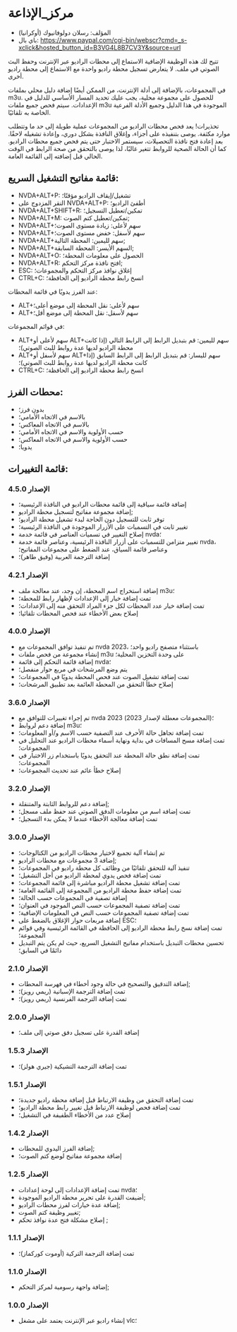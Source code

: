 # مركز_الإذاعة

* المؤلف: رسلان دولوفانيوك (أوكرانيا)
* باي بال: https://www.paypal.com/cgi-bin/webscr?cmd=_s-xclick&hosted_button_id=B3VG4L8B7CV3Y&source=url

تتيح لك هذه الوظيفة الإضافية الاستماع إلى محطات الراديو عبر الإنترنت وحفظ البث الصوتي في ملف.
لا يتعارض تسجيل محطة راديو واحدة مع الاستماع إلى محطة راديو أخرى.

في المجموعات، بالإضافة إلى أدلة الإنترنت، من الممكن أيضًا إضافة دليل محلي بملفات m3u.
للحصول على مجموعة محلية، يجب عليك تحديد المسار الأساسي للدليل في الإعدادات.
سيتم فحص جميع ملفات m3u الموجودة في هذا الدليل وجميع الأدلة الفرعية الخاصة به تلقائيًا.

تحذيرات!
يعد فحص محطات الراديو من المجموعات عملية طويلة إلى حد ما وتتطلب موارد مكثفة.
يوصى بتنفيذه على أجزاء، وإغلاق النافذة بشكل دوري، وإعادة تشغيله لاحقًا.
بعد إعادة فتح نافذة التحصيلات، سيستمر الاختبار حتى يتم فحص جميع محطات الراديو.
كما أن الحالة الصحية للروابط تتغير غالبًا، لذا يوصى بالتحقق من صحة الرابط في الوقت الحالي قبل إضافته إلى القائمة العامة.


## قائمة مفاتيح التشغيل السريع:
* NVDA+ALT+P: تشغيل/إيقاف الراديو مؤقتًا؛
* النقر المزدوج على NVDA+ALT+P: أطفئ الراديو؛
* NVDA+ALT+SHIFT+R: تمكين/تعطيل التسجيل؛
* NVDA+ALT+M: تمكين/تعطيل كتم الصوت;
* NVDA+ALT+سهم لأعلى: زيادة مستوى الصوت؛
* NVDA+ALT+سهم لأسفل: خفض مستوى الصوت؛
* NVDA+ALT+سهم لليمين: المحطة التالية;
* NVDA+ALT+السهم الأيسر: المحطة السابقة;
* NVDA+ALT+O: الحصول على معلومات المحطة؛
* NVDA+ALT+R: افتح نافذة مركز التحكم;
* ESC: إغلاق نوافذ مركز التحكم والمجموعات؛
* CTRL+C: انسخ رابط محطة الراديو إلى الحافظة؛

عند الفرز يدويًا في قائمة المحطات:
* ALT+سهم لأعلى: نقل المحطة إلى موضع أعلى؛
* ALT+سهم لأسفل: نقل المحطة إلى موضع أقل؛

في قوائم المجموعات:
* ALT+سهم لأعلى أو ALT+سهم لليمين: قم بتبديل الرابط إلى الرابط التالي (إذا كانت محطة الراديو لديها عدة روابط للبث الصوتي)؛
* ALT+سهم لأسفل أو ALT+سهم لليسار: قم بتبديل الرابط إلى الرابط السابق (إذا كانت محطة الراديو لديها عدة روابط للبث الصوتي)؛
* CTRL+C: انسخ رابط محطة الراديو إلى الحافظة؛

## محطات الفرز:
* بدون فرز؛
* بالاسم في الاتجاه الأمامي؛
* بالاسم في الاتجاه المعاكس؛
* حسب الأولوية والاسم في الاتجاه الأمامي؛
* حسب الأولوية والاسم في الاتجاه المعاكس؛
* يدويا؛

## قائمة التغييرات:
### الإصدار 4.5.0
* إضافة قائمة سياقية إلى قائمة محطات الراديو في النافذة الرئيسية؛
* إضافة مجموعة مفاتيح لتسجيل محطة الراديو;
* توفر ثابت للتسجيل دون الحاجة لبدء تشغيل محطة الراديو؛
* تغيير ثابت في التسميات على الأزرار الموجودة في النافذة الرئيسية؛
* إصلاح التغيير في تسميات العناصر في قائمة خدمة nvda؛
* تغيير متزامن للتسميات على أزرار النافذة الرئيسية، وعناصر قائمة خدمة nvda، وعناصر قائمة السياق، عند الضغط على مجموعات المفاتيح؛
* إضافة الترجمة العربية (وفيق طاهر)؛

### الإصدار 4.2.1
* إضافة استخراج اسم المحطة، إن وجد، عند معالجة ملف m3u؛
* تمت إضافة خيار إلى الإعدادات لإظهار رابط للمحطة؛
* تمت إضافة خيار عدد المحطات لكل جزء المراد التحقق منه إلى الإعدادات؛
* إصلاح بعض الأخطاء عند فحص المحطات تلقائيا؛

### الإصدار 4.0.0
* تم تنفيذ توافق المجموعات مع nvda 2023، باستثناء متصفح راديو واحد؛
* إنشاء مجموعة من فحص ملفات m3u على وحدة التخزين المحلية؛
* إضافة قائمة التحكم إلى قائمة nvda؛
* يتم وضع المرشحات في مربع حوار منفصل؛
* تمت إضافة تشغيل الصوت عند فحص المحطة يدويًا في المجموعات؛
* إصلاح خطأ التحقق من المحطة العائمة بعد تطبيق المرشحات؛

### الإصدار 3.6.0
* تم إجراء تغييرات للتوافق مع nvda 2023 (المجموعات معطلة لإصدار 2023)؛
* إضافة دعم لروابط m3u؛
* تمت إضافة تجاهل حالة الأحرف عند التصفية حسب الاسم و/أو المعلومات؛
* تمت إضافة مسح المسافات في بداية ونهاية أسماء محطات الراديو عند التحليل في المجموعات؛
* تمت إضافة نطق حالة المحطة عند التحقق يدويًا باستخدام زر الاختبار في المجموعات؛
* إصلاح خطأ عائم عند تحديث المجموعات؛

### الإصدار 3.2.0
* إضافة دعم للروابط الثابتة والمتنقلة;
* تمت إضافة اسم من معلومات الدفق الصوتي عند حفظ ملف مسجل؛
* تمت إضافة معالجة الأخطاء عندما لا يمكن بدء التسجيل؛

### الإصدار 3.0.0
* تم إنشاء آلية تجميع لاختيار محطات الراديو من الكتالوجات؛
* إضافة 3 مجموعات مع محطات الراديو;
* تنفيذ آلية للتحقق تلقائيًا من وظائف كل محطة راديو في المجموعات؛
* تمت إضافة فحص يدوي لمحطة الراديو من أجل التشغيل؛
* تمت إضافة تشغيل محطة الراديو مباشرة إلى قائمة المجموعات؛
* تمت إضافة حفظ محطة الراديو من المجموعة إلى القائمة العامة؛
* إضافة تصفية في المجموعات حسب الحالة؛
* تمت إضافة تصفية المجموعات حسب النص الموجود في العنوان؛
* تمت إضافة تصفية المجموعات حسب النص في المعلومات الإضافية؛
* إضافة مربعات حوار الإغلاق بالضغط على ESC؛
* تمت إضافة نسخ رابط محطة الراديو إلى الحافظة في القائمة الرئيسية وفي قوائم المجموعة؛
* تحسين محطات التبديل باستخدام مفاتيح التشغيل السريع، حيث لم يكن يتم التبديل دائمًا في السابق؛

### الإصدار 2.1.0
* إضافة التدقيق والتصحيح في حالة وجود أخطاء في فهرسة المحطات;
* تمت إضافة الترجمة الإسبانية (ريمي رويز)؛
* تمت إضافة الترجمة الفرنسية (ريمي رويز)؛

### الإصدار 2.0.0
* إضافة القدرة على تسجيل دفق صوتي إلى ملف؛

### الإصدار 1.5.3
* تمت إضافة الترجمة التشيكية (جيري هولز)؛

### الإصدار 1.5.1
* تمت إضافة التحقق من وظيفة الارتباط قبل إضافة محطة راديو جديدة؛
* تمت إضافة فحص لوظيفة الارتباط قبل تغيير رابط محطة الراديو؛
* إصلاح عدد من الأخطاء الطفيفة في التشغيل؛

### الإصدار 1.4.2
* إضافة الفرز اليدوي للمحطات;
* إضافة مجموعة مفاتيح لوضع كتم الصوت؛

### الإصدار 1.2.5
* تمت إضافة الإعدادات إلى لوحة إعدادات nvda؛
* أضيفت القدرة على تحرير محطة الراديو الموجودة;
* إضافة عدة خيارات لفرز محطات الراديو;
* تغيير وظيفة كتم الصوت;
* إصلاح مشكلة فتح عدة نوافذ تحكم ;

### الإصدار 1.1.1
* تمت إضافة الترجمة التركية (أوموت كوركماز)؛

### الإصدار 1.1.0
* إضافة واجهة رسومية لمركز التحكم;

### الإصدار 1.0.0
* إنشاء راديو عبر الإنترنت يعتمد على مشغل vlc؛
